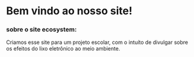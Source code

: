 # Bem vindo ao nosso site!

### sobre o site ecosystem:

Criamos esse site para um projeto escolar, com o intuíto de divulgar sobre os efeitos do lixo eletrônico ao meio ambiente.
